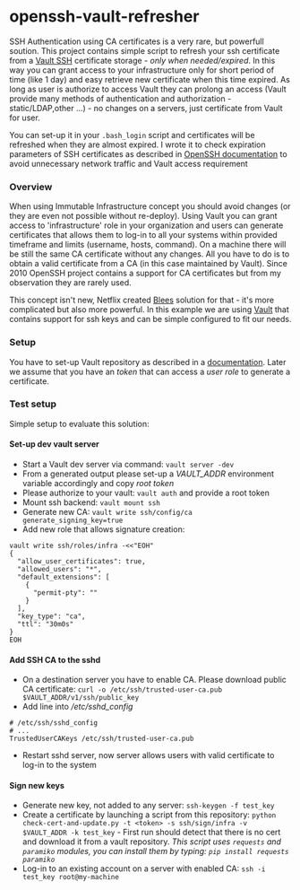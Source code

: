 # openssh-vault-refresher
SSH Authentication using CA certificates is a very rare, but powerfull soution. This project contains simple script to refresh your ssh certificate from a [Vault SSH](https://www.vaultproject.io/docs/secrets/ssh/signed-ssh-certificates.html) certificate storage - _only when needed/expired_. In this way you can grant access to your infrastructure only for short period of time (like 1 day) and easy retrieve new certificate when this time expired. As long as user is authorize to access Vault they can prolong an access (Vault provide many methods of authentication and authorization - static/LDAP,other ...) - no changes on a servers, just certificate from Vault for user.

 You can set-up it in your `.bash_login` script and certificates will be refreshed when they are almost expired. I wrote it to check expiration parameters of SSH certificates as described in [OpenSSH documentation](https://github.com/openssh/openssh-portable/blob/master/PROTOCOL.certkeys) to avoid unnecessary network traffic and Vault access requirement

### Overview
When using Immutable Infrastructure concept you should avoid changes (or they are even not possible without re-deploy). Using Vault you can grant access to 'infrastructure' role in your organization and users can generate certificates that allows them to log-in to all your systems within provided timeframe and limits (username, hosts, command). On a machine there will be still the same CA certificate without any changes. All you have to do is to obtain a valid certificate from a CA (in this case maintained by Vault). Since 2010 OpenSSH project contains a support for CA certificates but from my observation they are rarely used.

This concept isn't new, Netflix created [Blees](https://github.com/Netflix/bless) solution for that - it's more complicated but also more powerful. In this example we are using [Vault](https://www.vaultproject.io) that contains support for ssh keys and can be simple configured to fit our needs.

### Setup
You have to set-up Vault repository as described in a [documentation](https://www.vaultproject.io/docs/secrets/ssh/signed-ssh-certificates.html). Later we assume that you have an *token* that can access a *user role* to generate a certificate.

### Test setup

Simple setup to evaluate this solution:

#### Set-up dev vault server
* Start a Vault dev server via command: `vault server -dev`
* From a generated output please set-up a *VAULT_ADDR* environment variable accordingly and copy *root token*
* Please authorize to your vault: `vault auth` and provide a root token
* Mount ssh backend: `vault mount ssh`
* Generate new CA: `vault write ssh/config/ca generate_signing_key=true`
* Add new role that allows signature creation:
```
vault write ssh/roles/infra -<<"EOH"
{
  "allow_user_certificates": true,
  "allowed_users": "*",
  "default_extensions": [
    {
      "permit-pty": ""
    }
  ],
  "key_type": "ca",
  "ttl": "30m0s"
}
EOH
```

#### Add SSH CA to the sshd
* On a destination server you have to enable CA. Please download public CA certificate: `curl -o /etc/ssh/trusted-user-ca.pub $VAULT_ADDR/v1/ssh/public_key`
* Add line into */etc/sshd_config*
```
# /etc/ssh/sshd_config
# ...
TrustedUserCAKeys /etc/ssh/trusted-user-ca.pub
```
* Restart sshd server, now server allows users with valid certificate to log-in to the system

#### Sign new keys
* Generate new key, not added to any server: `ssh-keygen -f test_key`
* Create a certificate by launching a script from this repository: `python check-cert-and-update.py -t <token> -s ssh/sign/infra -v $VAULT_ADDR -k test_key` - First run should detect that there is no cert and download it from a vault repository. *This script uses `requests` and `paramiko` modules, you can install them by typing: `pip install requests paramiko`*
* Log-in to an existing account on a server with enabled CA: `ssh -i test_key root@my-machine`

